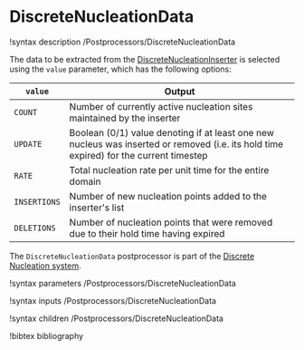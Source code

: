 # DiscreteNucleationData

!syntax description /Postprocessors/DiscreteNucleationData

The data to be extracted from the
[DiscreteNucleationInserter](/DiscreteNucleationInserter.md) is selected using
the `value` parameter, which has the following options:

|`value`|Output|
|-|-|
|`COUNT`| Number of currently active nucleation sites maintained by the inserter|
|`UPDATE`| Boolean (0/1) value denoting if at least one new nucleus was inserted or removed (i.e. its hold time expired) for the current timestep|
|`RATE`| Total nucleation rate per unit time for the entire domain|
|`INSERTIONS`| Number of new nucleation points added to the inserter's list|
|`DELETIONS` | Number of nucleation points that were removed due to their hold time having expired|

The `DiscreteNucleationData` postprocessor is part of the
[Discrete Nucleation system](Nucleation/DiscreteNucleation.md).

!syntax parameters /Postprocessors/DiscreteNucleationData

!syntax inputs /Postprocessors/DiscreteNucleationData

!syntax children /Postprocessors/DiscreteNucleationData

!bibtex bibliography
